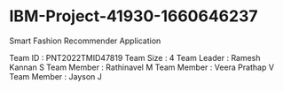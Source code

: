 # IBM-Project-41930-1660646237
Smart Fashion Recommender Application

Team ID     : PNT2022TMID47819
Team Size   : 4
Team Leader : Ramesh Kannan S
Team Member : Rathinavel M
Team Member : Veera Prathap V
Team Member : Jayson J

